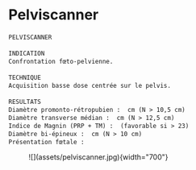 # Pelviscanner

```
PELVISCANNER

INDICATION
Confrontation fœto-pelvienne.

TECHNIQUE
Acquisition basse dose centrée sur le pelvis.

RESULTATS
Diamètre promonto-rétropubien :  cm (N > 10,5 cm)
Diamètre transverse médian :  cm (N > 12,5 cm)
Indice de Magnin (PRP + TM) :  (favorable si > 23)
Diamètre bi-épineux :  cm (N > 10 cm)
Présentation fœtale : 
```

<figure markdown="span">
    ![](assets/pelviscanner.jpg){width="700"}
</figure>